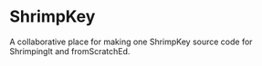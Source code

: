 ShrimpKey
=========
A collaborative place for making one ShrimpKey source code for ShrimpingIt and fromScratchEd.